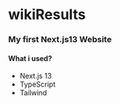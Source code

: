 <h1>wikiResults</h1>

<h3>My first Next.js13 Website</h3>
<h4>What i used?</h4>
<ul>
   <li>
    Next.js 13
  </li>
  <li>
     TypeScript
  </li>
  <li>
    Tailwind
  </li>
</ul>
